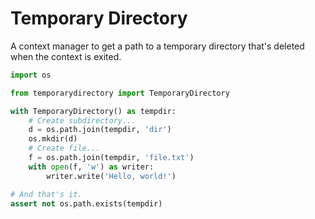 # Temporary Directory

A context manager to get a path to a temporary directory that's deleted when the context is exited.

```python
import os

from temporarydirectory import TemporaryDirectory

with TemporaryDirectory() as tempdir:
    # Create subdirectory...
    d = os.path.join(tempdir, 'dir')
    os.mkdir(d)
    # Create file...
    f = os.path.join(tempdir, 'file.txt')
    with open(f, 'w') as writer:
        writer.write('Hello, world!')

# And that's it.
assert not os.path.exists(tempdir)
```
